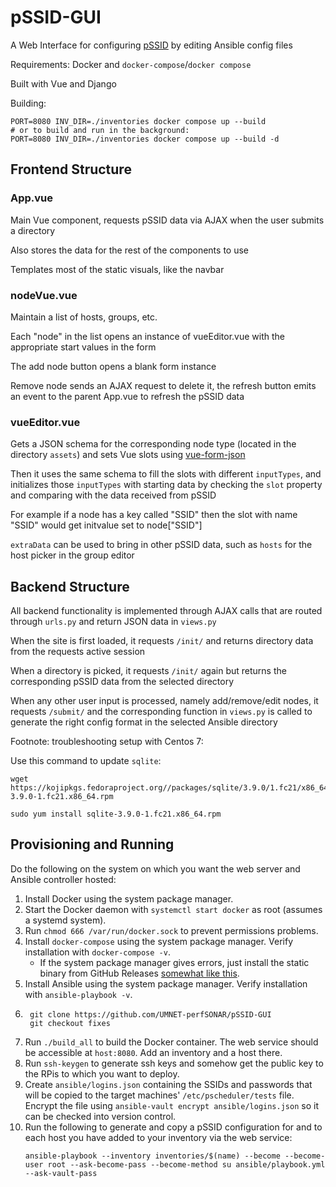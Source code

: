 # pSSID-GUI

A Web Interface for configuring [pSSID](https://github.com/UMNET-perfSONAR/pSSID) by editing Ansible config files

Requirements: Docker and `docker-compose`/`docker compose`

Built with Vue and Django

Building:

```
PORT=8080 INV_DIR=./inventories docker compose up --build
# or to build and run in the background:
PORT=8080 INV_DIR=./inventories docker compose up --build -d
```

## Frontend Structure

### App.vue

Main Vue component, requests pSSID data via AJAX when the user submits a directory

Also stores the data for the rest of the components to use

Templates most of the static visuals, like the navbar

### nodeVue.vue

Maintain a list of hosts, groups, etc.

Each "node" in the list opens an instance of vueEditor.vue with the appropriate start values in the form

The add node button opens a blank form instance

Remove node sends an AJAX request to delete it, the refresh button emits an event to the parent App.vue to refresh the pSSID data

### vueEditor.vue

Gets a JSON schema for the corresponding node type (located in the directory `assets`) and sets Vue slots using [vue-form-json](https://github.com/14nrv/vue-form-json)

Then it uses the same schema to fill the slots with different `inputTypes`, and initializes those `inputTypes` with starting data by checking the `slot` property and comparing with the data received from pSSID

For example if a node has a key called "SSID" then the slot with name "SSID" would get initvalue set to node["SSID"]

`extraData` can be used to bring in other pSSID data, such as `hosts` for the host picker in the group editor

## Backend Structure

All backend functionality is implemented through AJAX calls that are routed through `urls.py` and return JSON data in `views.py`

When the site is first loaded, it requests `/init/` and returns directory data from the requests active session

When a directory is picked, it requests `/init/` again but returns the corresponding pSSID data from the selected directory

When any other user input is processed, namely add/remove/edit nodes, it requests `/submit/` and the corresponding function in `views.py` is called to generate the right config format in the selected Ansible directory

Footnote: troubleshooting setup with Centos 7:

Use this command to update `sqlite`:

```
wget https://kojipkgs.fedoraproject.org//packages/sqlite/3.9.0/1.fc21/x86_64/sqlite-3.9.0-1.fc21.x86_64.rpm

sudo yum install sqlite-3.9.0-1.fc21.x86_64.rpm
```

## Provisioning and Running

Do the following on the system on which you want the web server and Ansible controller hosted:

1. Install Docker using the system package manager.
1. Start the Docker daemon with `systemctl start docker` as root (assumes a systemd system).
1. Run `chmod 666 /var/run/docker.sock` to prevent permissions problems.
1. Install `docker-compose` using the system package manager. Verify installation with `docker-compose -v`.
    * If the system package manager gives errors, just install the static binary from GitHub Releases [somewhat like this](https://phoenixnap.com/kb/install-docker-compose-centos-7).
1. Install Ansible using the system package manager. Verify installation with `ansible-playbook -v`.
1. 
        git clone https://github.com/UMNET-perfSONAR/pSSID-GUI
        git checkout fixes
1. Run `./build_all` to build the Docker container. The web service should be accessible at `host:8080`. Add an inventory and a host there.
1. Run `ssh-keygen` to generate ssh keys and somehow get the public key to the RPis to which you want to deploy.
1. Create `ansible/logins.json` containing the SSIDs and passwords that will be copied to the target machines' `/etc/pscheduler/tests` file. Encrypt the file using `ansible-vault encrypt ansible/logins.json` so it can be checked into version control.
1. Run the following to generate and copy a pSSID configuration for and to each host you have added to your inventory via the web service:
    ```
    ansible-playbook --inventory inventories/$(name) --become --become-user root --ask-become-pass --become-method su ansible/playbook.yml --ask-vault-pass
    ```
